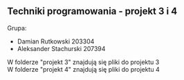 ## Techniki programowania - projekt 3 i 4
Grupa:
- Damian Rutkowski 203304
- Aleksander Stachurski 207394

W folderze "projekt 3" znajdują się pliki do projektu 3 <br />
W folderze "projekt 4" znajdują się pliki do projektu 4
